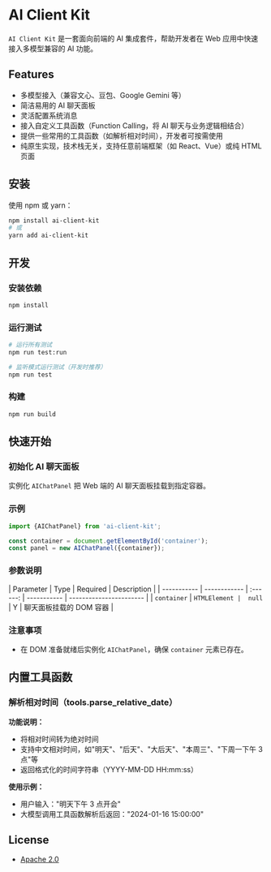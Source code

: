 # AI Client Kit

`AI Client Kit` 是一套面向前端的 AI 集成套件，帮助开发者在 Web 应用中快速接入多模型兼容的 AI 功能。

## Features

- 多模型接入（兼容文心、豆包、Google Gemini 等）
- 简洁易用的 AI 聊天面板
- 灵活配置系统消息
- 接入自定义工具函数（Function Calling，将 AI 聊天与业务逻辑相结合）
- 提供一些常用的工具函数（如解析相对时间），开发者可按需使用
- 纯原生实现，技术栈无关，支持任意前端框架（如 React、Vue）或纯 HTML 页面

## 安装

使用 npm 或 yarn：

```bash
npm install ai-client-kit
# 或
yarn add ai-client-kit
```

## 开发

### 安装依赖

```bash
npm install
```

### 运行测试

```bash
# 运行所有测试
npm run test:run

# 监听模式运行测试（开发时推荐）
npm run test
```

### 构建

```bash
npm run build
```

## 快速开始

### 初始化 AI 聊天面板

实例化 `AIChatPanel` 把 Web 端的 AI 聊天面板挂载到指定容器。

### 示例

```typescript
import {AIChatPanel} from 'ai-client-kit';

const container = document.getElementById('container');
const panel = new AIChatPanel({container});
```

### 参数说明

| Parameter   | Type         | Required | Description |
| ----------- | ------------ | :------: | ----------- | ----------------------- |
| `container` | `HTMLElement |  null`   | Y           | 聊天面板挂载的 DOM 容器 |

### 注意事项

- 在 DOM 准备就绪后实例化 `AIChatPanel`，确保 `container` 元素已存在。

## 内置工具函数

### 解析相对时间（tools.parse_relative_date）

**功能说明：**

- 将相对时间转为绝对时间
- 支持中文相对时间，如"明天"、"后天"、"大后天"、"本周三"、"下周一下午 3 点"等
- 返回格式化的时间字符串（YYYY-MM-DD HH:mm:ss）

**使用示例：**

- 用户输入："明天下午 3 点开会"
- 大模型调用工具函数解析后返回："2024-01-16 15:00:00"

## License

- [Apache 2.0](./LICENSE)
